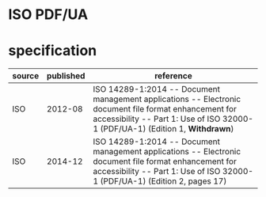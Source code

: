 # ISO PDF/UA
# specification
| source | published | reference
| ------ | --------- | ---------
| ISO    | 2012-08   | ISO 14289-1:2014 -- Document management applications -- Electronic document file format enhancement for accessibility -- Part 1: Use of ISO 32000-1 (PDF/UA-1) (Edition 1, **Withdrawn**)
| ISO    | 2014-12   | ISO 14289-1:2014 -- Document management applications -- Electronic document file format enhancement for accessibility -- Part 1: Use of ISO 32000-1 (PDF/UA-1) (Edition 2, pages 17)
